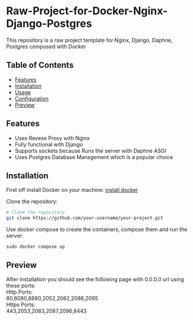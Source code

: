 # Raw-Project-for-Docker-Nginx-Django-Postgres

This repository is a raw project template for Nginx, Django, Daphne, Postgres composed with Docker

## Table of Contents

- [Features](#features)
- [Installation](#installation)
- [Usage](#usage)
- [Configuration](#configuration)
- [Preview](#preview)

## Features

- Uses Revese Proxy with Nginx 
- Fully functional with Django
- Supports sockets because Runs the server with Daphne ASGI
- Uses Postgres Database Management which is a popular choice
  
## Installation

First off install Docker on your machine: [install docker](https://www.docker.com/products/docker-desktop/)

Clone the repository:

```bash
# Clone the repository
git clone https://github.com/your-username/your-project.git
```

Use docker compose to create the containers, compose them and run the server:
```
sudo docker compose up
```
## Preview

After installation you should see the following page with 0.0.0.0 url using these ports: <br>
Http Ports:<br>
80,8080,8880,2052,2082,2086,2095<br>
Https Ports:<br>
443,2053,2083,2087,2096,8443<br>



